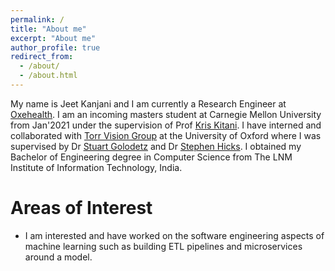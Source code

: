 ```yaml
---
permalink: /
title: "About me"
excerpt: "About me"
author_profile: true
redirect_from: 
  - /about/
  - /about.html
---
```

My name is Jeet Kanjani and I am currently a Research Engineer at [Oxehealth](https://www.oxehealth.com/). I am an incoming masters student at Carnegie Mellon University from Jan'2021 under the supervision of Prof [Kris Kitani](http://www.cs.cmu.edu/~kkitani/). I have interned and collaborated with [Torr Vision Group](http://www.robots.ox.ac.uk/~tvg/) at the University of Oxford where I was supervised by Dr [Stuart Golodetz](http://research.gxstudios.net/) and Dr [Stephen Hicks](https://www.ox.ac.uk/news-and-events/find-an-expert/dr-stephen-hicks). I obtained my Bachelor of Engineering degree in Computer Science from The LNM Institute of Information Technology, India. 

Areas of Interest
======
* I am interested and have worked on the software engineering aspects of machine learning such as building ETL pipelines and microservices around a model.


